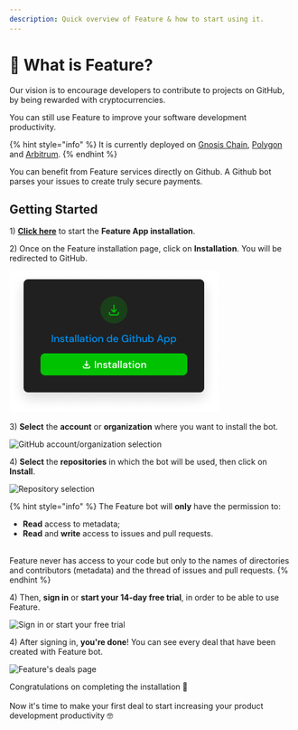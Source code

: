 ```yaml
---
description: Quick overview of Feature & how to start using it.
---
```


# 🤖 What is Feature?

Our vision is to encourage developers to contribute to projects on GitHub, by being rewarded with cryptocurrencies.

You can still use Feature to improve your software development productivity.

{% hint style="info" %}
It is currently deployed on [Gnosis Chain](https://www.xdaichain.com), [Polygon](https://polygon.technology) and [Arbitrum](https://arbitrum.io).
{% endhint %}

You can benefit from Feature services directly on Github. A Github bot parses your issues to create truly secure payments.

## Getting Started

1\) [**Click here**](https://evm.app.feature.sh) to start the **Feature App installation**.

2\) Once on the Feature installation page, click on **Installation**. You will be redirected to GitHub.

![Installation of the Feature GitHub App](.gitbook/assets/installation.png)

3\) **Select** the **account** or **organization** where you want to install the bot.

![GitHub account/organization selection](.gitbook/assets/installation\_select\_account.png)

4\) **Select** the **repositories** in which the bot will be used, then click on **Install**.

![Repository selection](.gitbook/assets/github\_installation.png)

{% hint style="info" %}
The Feature bot will **only** have the permission to:

* **Read** access to metadata;
* **Read** and **write** access to issues and pull requests.

\
Feature never has access to your code but only to the names of directories and contributors (metadata) and the thread of issues and pull requests.
{% endhint %}

4\) Then, **sign in** or **start your 14-day free trial**, in order to be able to use Feature.

![Sign in or start your free trial](.gitbook/assets/feature\_signin.png)

4\) After signing in, **you're done**! You can see every deal that have been created with Feature bot.

![Feature's deals page](.gitbook/assets/feature\_deals.png)

Congratulations on completing the installation 🎉\
\
Now it's time to make your first deal to start increasing your product development productivity 🤓
